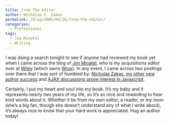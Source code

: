 ```yaml
---
title: From The Editor
author: Nicholas C. Zakas
permalink: /blog/2005/04/26/from-the-editor/
categories:
  - Professional
tags:
  - Jim Minatel
  - Writing
---
```

I was doing a search tonight to see if anyone had reviewed my book yet when I came across the blog of <a title="Jim Minatel's Wrox Book Editor Blog" rel="external" href="http://wroxblog.typepad.com/">Jim Minatel</a>, who is my acquisitions editor over at <a title="Wiley Publishing" rel="external" href="http://www.wiley.com">Wiley</a> (which owns <a title="Wrox Press" rel="external" href="http://www.wrox.com">Wrox</a>). In any event, I came across two postings over there that I was sort of humbled by: <a title="Nicholas Zakas, my other new author success" rel="external" href="http://wroxblog.typepad.com/minatel/2005/04/nicholas_zakas_.html">Nicholas Zakas, my other new author success</a> and <a title="AJAX discussions prove interest in Javascript" rel="external" href="http://wroxblog.typepad.com/minatel/2005/04/ajax_discussion.html">AJAX discussions prove interest in Javascript</a>.

Certainly, I put my heart and soul into my book. It&#8217;s my baby and it represents nearly two years of my life, so it&#8217;s so nice and rewarding to hear kind words about it. Whether it be from my own editor, a reader, or my mom (she&#8217;s a big fan, though she doesn&#8217;t understand any of what I write about), it&#8217;s always nice to know that your hard work is appreciated. Hug an author today!
